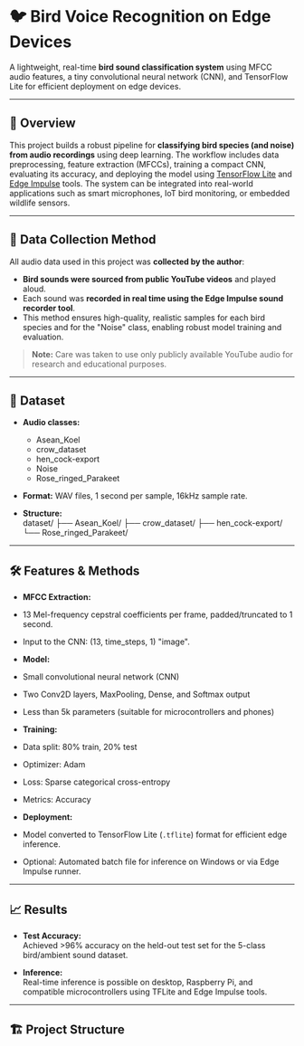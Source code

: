 # 🐦 Bird Voice Recognition on Edge Devices

A lightweight, real-time **bird sound classification system** using MFCC audio features, a tiny convolutional neural network (CNN), and TensorFlow Lite for efficient deployment on edge devices.

---

## 🚀 Overview

This project builds a robust pipeline for **classifying bird species (and noise) from audio recordings** using deep learning. The workflow includes data preprocessing, feature extraction (MFCCs), training a compact CNN, evaluating its accuracy, and deploying the model using [TensorFlow Lite](https://www.tensorflow.org/lite) and [Edge Impulse](https://edgeimpulse.com/) tools. The system can be integrated into real-world applications such as smart microphones, IoT bird monitoring, or embedded wildlife sensors.

---

## 🎤 Data Collection Method

All audio data used in this project was **collected by the author**:

- **Bird sounds were sourced from public YouTube videos** and played aloud.
- Each sound was **recorded in real time using the Edge Impulse sound recorder tool**.
- This method ensures high-quality, realistic samples for each bird species and for the "Noise" class, enabling robust model training and evaluation.

> **Note:** Care was taken to use only publicly available YouTube audio for research and educational purposes.

---

## 📂 Dataset

- **Audio classes:**  
  - Asean_Koel
  - crow_dataset
  - hen_cock-export
  - Noise
  - Rose_ringed_Parakeet

- **Format:** WAV files, 1 second per sample, 16kHz sample rate.

- **Structure:**  
dataset/
├── Asean_Koel/
├── crow_dataset/
├── hen_cock-export/
└── Rose_ringed_Parakeet/


---

## 🛠️ Features & Methods

- **MFCC Extraction:**  
- 13 Mel-frequency cepstral coefficients per frame, padded/truncated to 1 second.
- Input to the CNN: (13, time_steps, 1) "image".

- **Model:**  
- Small convolutional neural network (CNN)
- Two Conv2D layers, MaxPooling, Dense, and Softmax output
- Less than 5k parameters (suitable for microcontrollers and phones)

- **Training:**  
- Data split: 80% train, 20% test
- Optimizer: Adam
- Loss: Sparse categorical cross-entropy
- Metrics: Accuracy

- **Deployment:**  
- Model converted to TensorFlow Lite (`.tflite`) format for efficient edge inference.
- Optional: Automated batch file for inference on Windows or via Edge Impulse runner.

---

## 📈 Results

- **Test Accuracy:**  
Achieved >96% accuracy on the held-out test set for the 5-class bird/ambient sound dataset.

- **Inference:**  
Real-time inference is possible on desktop, Raspberry Pi, and compatible microcontrollers using TFLite and Edge Impulse tools.

---

## 🏗️ Project Structure


